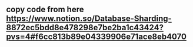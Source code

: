 ## copy code from here https://www.notion.so/Database-Sharding-8872ec5bdd8e478298e7be2ba1c43424?pvs=4#f6cc813b89e04339906e71ace8eb4070
